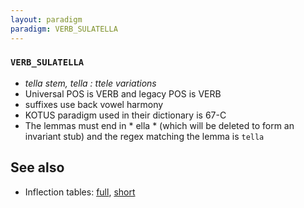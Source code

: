 ```yaml
---
layout: paradigm
paradigm: VERB_SULATELLA
---
```

### ` VERB_SULATELLA `

* _tella stem, tella : ttele variations_
* Universal POS is VERB and legacy POS is VERB
* suffixes use back vowel harmony
* KOTUS paradigm used in their dictionary is 67-C
* The lemmas must end in * ella * (which will be deleted to form an invariant stub) and the regex matching the lemma is ` tella `

## See also

* Inflection tables: [full](gen/S/sulatella.html), [short](gen/S/sulatella_wikt.html)

